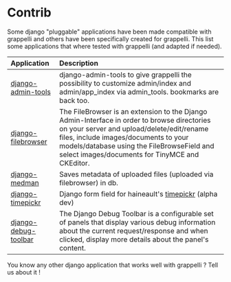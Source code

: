 # Contrib #

Some django "pluggable" applications have been made compatible with grappelli and others have been specifically created for grappelli. This list some applications that where tested with grappelli (and adapted if needed).


| **Application** | **Description** |
|:----------------|:----------------|
| [django-admin-tools](http://bitbucket.org/izi/django-admin-tools/) | django-admin-tools to give grappelli the possibility to customize admin/index and admin/app\_index via admin\_tools. bookmarks are back too. |
| [django-filebrowser](http://code.google.com/p/django-filebrowser/) | The FileBrowser is an extension to the Django Admin-Interface in order to browse directories on your server and upload/delete/edit/rename files, include images/documents to your models/database using the FileBrowseField and select images/documents for TinyMCE and CKEditor.  |
| [django-medman](http://code.google.com/p/django-medman/) | Saves metadata of uploaded files (uploaded via filebrowser) in db. |
| [django-timepickr](http://code.google.com/p/django-timepickr/) | Django form field for haineault's [timepickr](http://code.google.com/p/django-timepickr/) (alpha dev) |
| [django-debug-toolbar](http://github.com/robhudson/django-debug-toolbar) | The Django Debug Toolbar is a configurable set of panels that display various debug information about the current request/response and when clicked, display more details about the panel's content. |

You know any other django application that works well with grappelli ? Tell us about it !